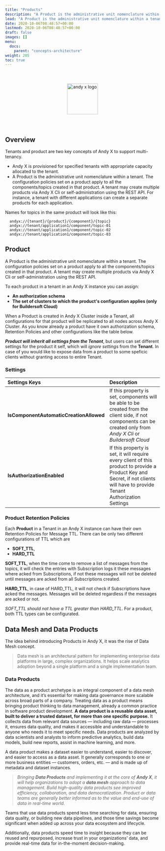 ```yaml
---
title: "Products"
description: "A Product is the administrative unit nomenclature within a tenant."
lead: "A Product is the administrative unit nomenclature within a tenant."
date: 2020-10-06T08:48:57+00:00
lastmod: 2020-10-06T08:48:57+00:00
draft: false
images: []
menu:
  docs:
    parent: "concepts-architecture"
weight: 205
toc: true
---
```


<center><img src="~/../../../../../images/T1.png" style="height:100px; margin-top: 40px; margin-bottom: 40px" alt="andy x logo" align="middle"></center>

## Overview

Tenants and product are two key concepts of Andy X to support multi-tenancy.

* Andy X  is provisioned for specified tenants with appropriate capacity allocated to the tenant.
* A Product is the administrative unit nomenclature within a tenant. The configuration policies set on a product apply to all the components/topics created in that product. A tenant may create multiple products via Andy X Cli or self-administration using the REST API. For instance, a tenant with different applications can create a separate products for each application.

Names for topics in the same product will look like this:

```
  andyx://{tenant}/{product}/{component}/{topic}
  andyx://tenant/application1/component/topic-01
  andyx://tenant/application1/component/topic-02
  andyx://tenant/application1/component/topic-03
```

## Product

A Product is the administrative unit nomenclature within a tenant. The configuration policies set on a product apply to all the components/topics created in that product. A tenant may create multiple products via Andy X Cli or self-administration using the REST API.

To each product in a tenant in an Andy X instance you can assign:

* **An authorization schema**
* **The set of clusters to which the product's configuration applies (only for Buildersoft Cloud)**

When a Product is created in Andy X Cluster inside a Tenant, all configurations for that product will be replicated to all nodes across Andy X Cluster. As you know already a product have it own authorization schema, Retention Policies and other configurations like the table below.

***Product will inherit all settings from the Tenant***, but users can set different settings for the product it self, which will *ignore settings* from the **Tenant**. In case of you would like to expose data from a product to some speficic clients without granting access to entire Tenant.

### Settings

| Settings Keys  | Description  | 
| :------------ |:---------------|
| **IsComponentAutomaticCreationAllowed** | If this property is set, components will be able to be created from the client side, if not components can be created only from *Andy X Cli* or *Buildersoft Cloud*|
| **IsAuthorizationEnabled** | If this property is set, it will require every client of this product to provide a Product Key and Secret, if not clients will have to provide Tenant Authorization Settings |


### Product Retention Policies

Each **Product** in a Tenant in an Andy X instance can have their own Retention Policies for Message TTL. There can be only two different configurations of TTL which are

* **SOFT_TTL**,
* **HARD_TTL**

**SOFT_TTL**, when the time come to remove a list of messages from the topics, it will check the entries with Subscription logs it these messages where acked from Subscriptions, if not these messages will not be deleted until messages are acked from all Subscriptions created.

**HARD_TTL**, in case of HARD_TTL, it will not check if Subscriptions have acked the messages. Messages will be deleted regardless if the messages are acked or not.

*SOFT_TTL should not have a TTL greater than HARD_TTL*.
For a product, both TTL types can be configurated.


## Data Mesh and Data Products

The idea behind introducing Products in Andy X, it was the rise of Data Mesh concept.

> Data mesh is an architectural pattern for implementing enterprise data platforms in large, complex organizations. It helps scale analytics adoption beyond a single platform and a single implementation team.

### Data Products
The data as a product archetype is an integral component of a data mesh architecture, and it’s essential for making data governance more scalable across broad parts of a company. Treating data as a product means bringing product thinking to data management, already a common practice in software product development.
**A data product is a reusable data asset, built to deliver a trusted dataset, for more than one specific purpose.**
It collects data from relevant data sources — including raw data — processes it, ensures data quality, and makes it accessible and understandable to anyone who needs it to meet specific needs. Data products are analyzed by data scientists and analysts to inform predictive analytics, build data models, build new reports, assist in machine learning, and more.

A data product makes a dataset easier to understand, easier to discover, and easier to access as a data asset. It generally corresponds to one or more business entities — customers, orders, etc. — and is made up of metadata and dataset instances.

> *Bringing **Data Products** and implementing it at the core of **Andy X**, it will help organizations to adopt a **data mesh** approach to data management. Build high-quality data products see improved efficiency, collaboration, and data democratization. Product or data teams are generally better informed as to the value and end-use of data in real-time world.*

Teams that use data products spend less time searching for data, ensuring data quality, or building new data pipelines, and those time savings become significant when added up across your data ecosystem and lifecycle.

Additionally, data products speed time to insight because they can be reused and repurposed, increase trust in your organizations’ data, and provide real-time data for in-the-moment decision-making.
